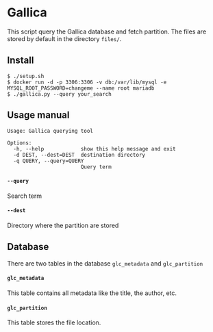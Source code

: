 # Gallica

This script query the Gallica database and fetch partition. The files are stored by
default in the directory ``files/``.

## Install
```shell
$ ./setup.sh
$ docker run -d -p 3306:3306 -v db:/var/lib/mysql -e MYSQL_ROOT_PASSWORD=changeme --name root mariadb
$ ./gallica.py --query your_search
```

## Usage manual
```
Usage: Gallica querying tool

Options:
  -h, --help            show this help message and exit
  -d DEST, --dest=DEST  destination directory
  -q QUERY, --query=QUERY
                        Query term
```

#### `--query`

Search term

#### `--dest`

Directory where the partition are stored

## Database

There are two tables in the database ``glc_metadata`` and ``glc_partition``

#### `glc_metadata`

This table contains all metadata like the title, the author, etc.


#### `glc_partition`

This table stores the file location.
